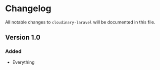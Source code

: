 # Changelog

All notable changes to `cloudinary-laravel` will be documented in this file.

## Version 1.0

### Added
- Everything
